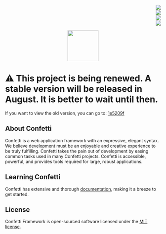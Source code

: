 <a href="https://github.com/confetti-framework/confetti/blob/main/test/README.md"><img align="right" src="https://img.shields.io/badge/average_coverage-87%25-yellowgreen"></a><br>
<a href="https://goreportcard.com/report/github.com/confetti-framework/confetti"><img align="right" src="https://goreportcard.com/badge/github.com/confetti-framework/confetti"></a><br>
<a href="https://pkg.go.dev/github.com/confetti-framework/confetti"><img align="right" src="https://godoc.org/confetti-framework/confetti?status.svg"></a>
<br>
<a href="https://confetti-framework.github.io/docs/"><img align="right" src="https://img.shields.io/badge/documentation-gray"></a>
<br>
<p align="center">
  <img src="https://avatars1.githubusercontent.com/u/57274804?s=400&u=058242df13e206950c08efd68a540445ce4da17f&v=4" width="100">
</p>

# ⚠️ This project is being renewed. A stable version will be released in August. It is better to wait until then.

If you want to view the old version, you can go
to: [1e5209f
](https://github.com/confetti-framework/confetti/tree/1e5209f7a189ba2551f5b4284b26b3c12e60613c)

## About Confetti

Confetti is a web application framework with an expressive, elegant syntax. We believe development must be an enjoyable
and creative experience to be truly fulfilling. Confetti takes the pain out of development by easing common tasks used
in
many Confetti projects. Confetti is accessible, powerful, and provides tools required for large, robust applications.

## Learning Confetti

Confetti has extensive and thorough [documentation](https://confetti-framework.github.io/docs/), making it a breeze to
get started.

## License

Confetti Framework is open-sourced software licensed under the [MIT license](https://opensource.org/licenses/MIT).
